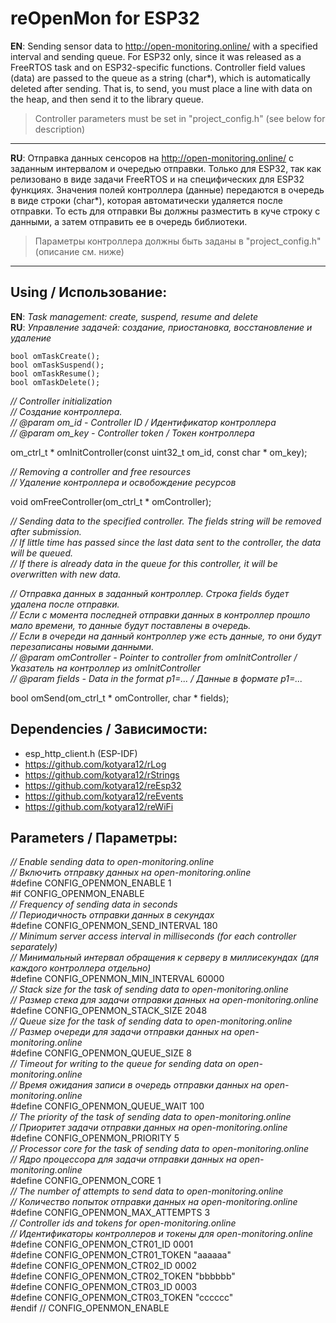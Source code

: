 # reOpenMon for ESP32

**EN**: Sending sensor data to http://open-monitoring.online/ with a specified interval and sending queue. For ESP32 only, since it was released as a FreeRTOS task and on ESP32-specific functions. Controller field values (data) are passed to the queue as a string (char*), which is automatically deleted after sending. That is, to send, you must place a line with data on the heap, and then send it to the library queue.

> Controller parameters must be set in "project_config.h" (see below for description)
---
**RU**: Отправка данных сенсоров на http://open-monitoring.online/ с заданным интервалом и очередью отправки. Только для ESP32, так как релизовано в виде задачи FreeRTOS и на специфических для ESP32 функциях. Значения полей контроллера (данные) передаются в очередь в виде строки (char*), которая автоматически удаляется после отправки. То есть для отправки Вы должны разместить в куче строку с данными, а затем отправить ее в очередь библиотеки.

> Параметры контроллера должны быть заданы в "project_config.h" (описание см. ниже)
---

## Using / Использование:

**EN**: _Task management: create, suspend, resume and delete_<br/>
**RU**: _Управление задачей: создание, приостановка, восстановление и удаление_

```
bool omTaskCreate();
bool omTaskSuspend();
bool omTaskResume();
bool omTaskDelete();
```

<i>// Controller initialization</i><br/>
<i>// Создание контроллера.</i><br/>
<i>// @param om_id - Controller ID / Идентификатор контроллера</i><br/>
<i>// @param om_key - Controller token / Токен контроллера</i><br/>

om_ctrl_t * omInitController(const uint32_t om_id, const char * om_key);

<i>// Removing a controller and free resources</i><br/>
<i>// Удаление контроллера и освобождение ресурсов</i><br/>

void omFreeController(om_ctrl_t * omController);

<i>// Sending data to the specified controller. The fields string will be removed after submission.</i><br/>
<i>// If little time has passed since the last data sent to the controller, the data will be queued.</i><br/>
<i>// If there is already data in the queue for this controller, it will be overwritten with new data.</i><br/>

<i>// Отправка данных в заданный контроллер. Строка fields будет удалена после отправки. </i><br/>
<i>// Если с момента последней отправки данных в контроллер прошло мало времени, то данные будут поставлены в очередь.</i><br/>
<i>// Если в очереди на данный контроллер уже есть данные, то они будут перезаписаны новыми данными.</i><br/>
<i>// @param omController - Pointer to controller from omInitController / Указатель на контроллер из omInitController </i><br/>
<i>// @param fields - Data in the format p1=... / Данные в формате p1=...</i><br/>

bool omSend(om_ctrl_t * omController, char * fields);

## Dependencies / Зависимости:
- esp_http_client.h (ESP-IDF)
- https://github.com/kotyara12/rLog
- https://github.com/kotyara12/rStrings
- https://github.com/kotyara12/reEsp32
- https://github.com/kotyara12/reEvents
- https://github.com/kotyara12/reWiFi

## Parameters / Параметры:

<i>// Enable sending data to open-monitoring.online</i><br/>
<i>// Включить отправку данных на open-monitoring.online</i><br/>
#define CONFIG_OPENMON_ENABLE 1<br/>
#if CONFIG_OPENMON_ENABLE<br/>
<i>// Frequency of sending data in seconds</i><br/>
<i>// Периодичность отправки данных в секундах</i><br/>
#define CONFIG_OPENMON_SEND_INTERVAL 180<br/>
<i>// Minimum server access interval in milliseconds (for each controller separately)</i><br/>
<i>// Минимальный интервал обращения к серверу в миллисекундах (для каждого контроллера отдельно)</i><br/>
#define CONFIG_OPENMON_MIN_INTERVAL 60000<br/>
<i>// Stack size for the task of sending data to open-monitoring.online</i><br/>
<i>// Размер стека для задачи отправки данных на open-monitoring.online</i><br/>
#define CONFIG_OPENMON_STACK_SIZE 2048<br/>
<i>// Queue size for the task of sending data to open-monitoring.online</i><br/>
<i>// Размер очереди для задачи отправки данных на open-monitoring.online</i><br/>
#define CONFIG_OPENMON_QUEUE_SIZE 8<br/>
<i>// Timeout for writing to the queue for sending data on open-monitoring.online</i><br/>
<i>// Время ожидания записи в очередь отправки данных на open-monitoring.online</i><br/>
#define CONFIG_OPENMON_QUEUE_WAIT 100<br/>
<i>// The priority of the task of sending data to open-monitoring.online</i><br/>
<i>// Приоритет задачи отправки данных на open-monitoring.online</i><br/>
#define CONFIG_OPENMON_PRIORITY 5<br/>
<i>// Processor core for the task of sending data to open-monitoring.online</i><br/>
<i>// Ядро процессора для задачи отправки данных на open-monitoring.online</i><br/>
#define CONFIG_OPENMON_CORE 1<br/>
<i>// The number of attempts to send data to open-monitoring.online</i><br/>
<i>// Количество попыток отправки данных на open-monitoring.online</i><br/>
#define CONFIG_OPENMON_MAX_ATTEMPTS 3<br/>
<i>// Controller ids and tokens for open-monitoring.online</i><br/>
<i>// Идентификаторы контроллеров и токены для open-monitoring.online</i><br/>
#define CONFIG_OPENMON_CTR01_ID 0001<br/>
#define CONFIG_OPENMON_CTR01_TOKEN "aaaaaa"<br/>
#define CONFIG_OPENMON_CTR02_ID 0002<br/>
#define CONFIG_OPENMON_CTR02_TOKEN "bbbbbb"<br/>
#define CONFIG_OPENMON_CTR03_ID 0003<br/>
#define CONFIG_OPENMON_CTR03_TOKEN "cccccc"<br/>
#endif // CONFIG_OPENMON_ENABLE<br/>
